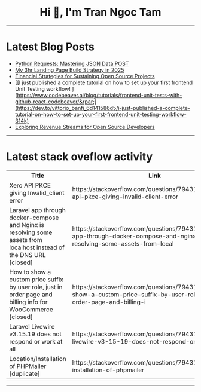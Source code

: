 <h1 align="center">Hi 👋, I'm Tran Ngoc Tam</h1>

---

# Latest Blog Posts 
<!-- BLOG-POST-LIST:START -->
- [Python Requests: Mastering JSON Data POST](https://dev.to/apilover/python-requests-mastering-json-data-post-leh)
- [My 3hr Landing Page Build Strategy in 2025](https://dev.to/pinknoise/my-3hr-landing-page-build-strategy-in-2025-4mff)
- [Financial Strategies for Sustaining Open Source Projects](https://dev.to/jennythomas498/financial-strategies-for-sustaining-open-source-projects-4nc7)
- [[I just published a complete tutorial on how to set up your first frontend Unit Testing workflow! ]&lpar;https://www.codebeaver.ai/blog/tutorials/frontend-unit-tests-with-github-react-codebeaver/&rpar;](https://dev.to/vittorio_banfi_6d141586d5/i-just-published-a-complete-tutorial-on-how-to-set-up-your-first-frontend-unit-testing-workflow-314k)
- [Exploring Revenue Streams for Open Source Developers](https://dev.to/zhangwei42/exploring-revenue-streams-for-open-source-developers-5gil)
<!-- BLOG-POST-LIST:END -->

---

# Latest stack oveflow activity
<table>
  <tr><th>Title</th><th>Link</th></tr>
  <!-- STACKOVERFLOW:START --><tr><td>Xero API PKCE giving Invalid_client error</td><td>https://stackoverflow.com/questions/79431858/xero-api-pkce-giving-invalid-client-error</td></tr><tr><td>Laravel app through docker-compose and Nginx is resolving some assets from localhost instead of the DNS URL [closed]</td><td>https://stackoverflow.com/questions/79431846/laravel-app-through-docker-compose-and-nginx-is-resolving-some-assets-from-local</td></tr><tr><td>How to show a custom price suffix by user role, just in order page and billing info for WooCommerce [closed]</td><td>https://stackoverflow.com/questions/79431692/how-to-show-a-custom-price-suffix-by-user-role-just-in-order-page-and-billing-i</td></tr><tr><td>Laravel Livewire v3.15.19 does not respond or work at all</td><td>https://stackoverflow.com/questions/79431598/laravel-livewire-v3-15-19-does-not-respond-or-work-at-all</td></tr><tr><td>Location/Installation of PHPMailer [duplicate]</td><td>https://stackoverflow.com/questions/79431455/location-installation-of-phpmailer</td></tr><!-- STACKOVERFLOW:END -->
</table>

---


